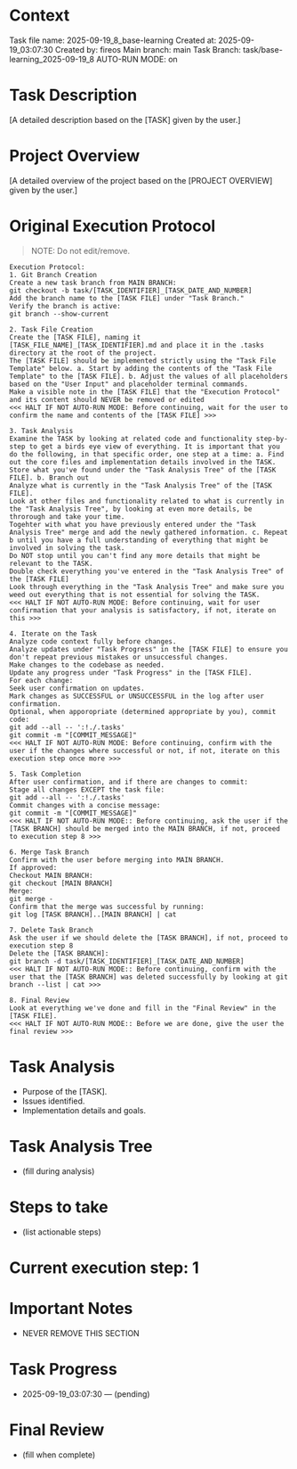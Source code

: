 # Context
Task file name: 2025-09-19_8_base-learning
Created at: 2025-09-19_03:07:30
Created by: fireos
Main branch: main
Task Branch: task/base-learning_2025-09-19_8
AUTO-RUN MODE: on

# Task Description
[A detailed description based on the [TASK] given by the user.]

# Project Overview
[A detailed overview of the project based on the [PROJECT OVERVIEW] given by the user.]

# Original Execution Protocol
> NOTE: Do not edit/remove.
```
Execution Protocol:
1. Git Branch Creation
Create a new task branch from MAIN BRANCH:
git checkout -b task/[TASK_IDENTIFIER]_[TASK_DATE_AND_NUMBER]
Add the branch name to the [TASK FILE] under "Task Branch."
Verify the branch is active:
git branch --show-current

2. Task File Creation
Create the [TASK FILE], naming it [TASK_FILE_NAME]_[TASK_IDENTIFIER].md and place it in the .tasks directory at the root of the project.
The [TASK FILE] should be implemented strictly using the "Task File Template" below. a. Start by adding the contents of the "Task File Template" to the [TASK FILE]. b. Adjust the values of all placeholders based on the "User Input" and placeholder terminal commands.
Make a visible note in the [TASK FILE] that the "Execution Protocol" and its content should NEVER be removed or edited
<<< HALT IF NOT AUTO-RUN MODE: Before continuing, wait for the user to confirm the name and contents of the [TASK FILE] >>>

3. Task Analysis
Examine the TASK by looking at related code and functionality step-by-step to get a birds eye view of everything. It is important that you do the following, in that specific order, one step at a time: a. Find out the core files and implementation details involved in the TASK.
Store what you've found under the "Task Analysis Tree" of the [TASK FILE]. b. Branch out
Analyze what is currently in the "Task Analysis Tree" of the [TASK FILE].
Look at other files and functionality related to what is currently in the "Task Analysis Tree", by looking at even more details, be throrough and take your time.
Togehter with what you have previously entered under the "Task Analysis Tree" merge and add the newly gathered information. c. Repeat b until you have a full understanding of everything that might be involved in solving the task.
Do NOT stop until you can't find any more details that might be relevant to the TASK.
Double check everything you've entered in the "Task Analysis Tree" of the [TASK FILE]
Look through everything in the "Task Analysis Tree" and make sure you weed out everything that is not essential for solving the TASK.
<<< HALT IF NOT AUTO-RUN MODE: Before continuing, wait for user confirmation that your analysis is satisfactory, if not, iterate on this >>>

4. Iterate on the Task
Analyze code context fully before changes.
Analyze updates under "Task Progress" in the [TASK FILE] to ensure you don't repeat previous mistakes or unsuccessful changes.
Make changes to the codebase as needed.
Update any progress under "Task Progress" in the [TASK FILE].
For each change:
Seek user confirmation on updates.
Mark changes as SUCCESSFUL or UNSUCCESSFUL in the log after user confirmation.
Optional, when apporopriate (determined appropriate by you), commit code:
git add --all -- ':!./.tasks'
git commit -m "[COMMIT_MESSAGE]"
<<< HALT IF NOT AUTO-RUN MODE: Before continuing, confirm with the user if the changes where successful or not, if not, iterate on this execution step once more >>>

5. Task Completion
After user confirmation, and if there are changes to commit:
Stage all changes EXCEPT the task file:
git add --all -- ':!./.tasks'
Commit changes with a concise message:
git commit -m "[COMMIT_MESSAGE]"
<<< HALT IF NOT AUTO-RUN MODE:: Before continuing, ask the user if the [TASK BRANCH] should be merged into the MAIN BRANCH, if not, proceed to execution step 8 >>>

6. Merge Task Branch
Confirm with the user before merging into MAIN BRANCH.
If approved:
Checkout MAIN BRANCH:
git checkout [MAIN BRANCH]
Merge:
git merge -
Confirm that the merge was successful by running:
git log [TASK BRANCH]..[MAIN BRANCH] | cat

7. Delete Task Branch
Ask the user if we should delete the [TASK BRANCH], if not, proceed to execution step 8
Delete the [TASK BRANCH]:
git branch -d task/[TASK_IDENTIFIER]_[TASK_DATE_AND_NUMBER]
<<< HALT IF NOT AUTO-RUN MODE:: Before continuing, confirm with the user that the [TASK BRANCH] was deleted successfully by looking at git branch --list | cat >>>

8. Final Review
Look at everything we've done and fill in the "Final Review" in the [TASK FILE].
<<< HALT IF NOT AUTO-RUN MODE:: Before we are done, give the user the final review >>>
```

# Task Analysis
- Purpose of the [TASK].
- Issues identified.
- Implementation details and goals.

# Task Analysis Tree
- (fill during analysis)

# Steps to take
- (list actionable steps)

# Current execution step: 1

# Important Notes
- NEVER REMOVE THIS SECTION

# Task Progress
- 2025-09-19_03:07:30 — (pending)

# Final Review
- (fill when complete)
